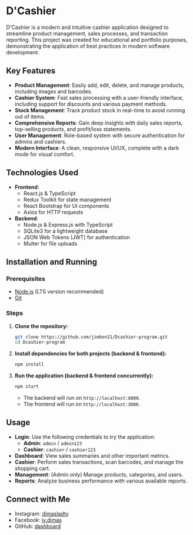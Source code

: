 # D'Cashier

D'Cashier is a modern and intuitive cashier application designed to streamline product management, sales processes, and transaction reporting. This project was created for educational and portfolio purposes, demonstrating the application of best practices in modern software development.

## Key Features

- **Product Management**: Easily add, edit, delete, and manage products, including images and barcodes.
- **Cashier System**: Fast sales processing with a user-friendly interface, including support for discounts and various payment methods.
- **Stock Management**: Track product stock in real-time to avoid running out of items.
- **Comprehensive Reports**: Gain deep insights with daily sales reports, top-selling products, and profit/loss statements.
- **User Management**: Role-based system with secure authentication for admins and cashiers.
- **Modern Interface**: A clean, responsive UI/UX, complete with a dark mode for visual comfort.

## Technologies Used

- **Frontend**:
  - React.js & TypeScript
  - Redux Toolkit for state management
  - React Bootstrap for UI components
  - Axios for HTTP requests
- **Backend**:
  - Node.js & Express.js with TypeScript
  - SQLite3 for a lightweight database
  - JSON Web Tokens (JWT) for authentication
  - Multer for file uploads

## Installation and Running

### Prerequisites

- [Node.js](https://nodejs.org/) (LTS version recommended)
- [Git](https://git-scm.com/)

### Steps

1.  **Clone the repository:**
    ```bash
    git clone https://github.com/jimbon21/Dcashier-program.git
    cd Dcashier-program
    ```

2.  **Install dependencies for both projects (backend & frontend):**
    ```bash
    npm install
    ```

3.  **Run the application (backend & frontend concurrently):**
    ```bash
    npm start
    ```
    - The backend will run on `http://localhost:8000`.
    - The frontend will run on `http://localhost:3000`.


## Usage

- **Login**: Use the following credentials to try the application:
  - **Admin**: `admin` / `admin123`
  - **Cashier**: `cashier` / `cashier123`
- **Dashboard**: View sales summaries and other important metrics.
- **Cashier**: Perform sales transactions, scan barcodes, and manage the shopping cart.
- **Management**: (Admin only) Manage products, categories, and users.
- **Reports**: Analyze business performance with various available reports.

## Connect with Me

- Instagram: [dimasladty](https://www.instagram.com/dimasladty)
- Facebook: [iv.dimas](https://www.facebook.com/iv.dimas)
- GitHub: [dashboard](https://github.com/dashboard)